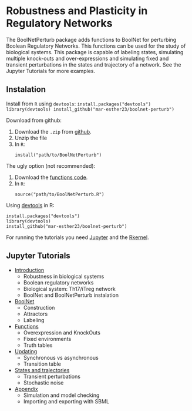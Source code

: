 # Robustness and Plasticity in Regulatory Networks

The BoolNetPerturb package adds functions to BoolNet for perturbing Boolean Regulatory Networks. This functions can be used for the study of biological systems. This package is capable of labeling states, simulating multiple knock-outs and over-expressions and simulating fixed and transient perturbations in the states and trajectory of a network. See the Jupyter Tutorials for more examples.

## Instalation
Install from `R` using `devtools`:
    ```
    install.packages("devtools")
    library(devtools)
    install_github("mar-esther23/boolnet-perturb")
    ```

Download from github:
1. Download the `.zip` from [github](https://github.com/mar-esther23/boolnet-perturb). 
2. Unzip the file
3. In `R`:
    ```
    install("path/to/BoolNetPerturb")
    ```

The ugly option (not recommended):
1. Download the [functions code](https://github.com/mar-esther23/boolnet-perturb/blob/master/BoolNetPerturb/R/BoolNetPerturb.R).
3. In `R`:
    ```
    source("path/to/BoolNetPerturb.R")
    ```


Using [devtools](https://github.com/hadley/devtools) in R:
```
install.packages("devtools")
library(devtools)
install_github("mar-esther23/boolnet-perturb")
```

For running the tutorials you need [Jupyter](http://jupyter.readthedocs.org/en/latest/install.html) and the [Rkernel](http://irkernel.github.io/installation/).

## Jupyter Tutorials

* [Introduction](./RPRN-Introduction.ipynb)
    * Robustness in biological systems
    * Boolean regulatory networks
    * Biological system: Th17/iTreg network
    * BoolNet and BoolNetPerturb instalation
* [BoolNet](./RPRN-BoolNet.ipynb)
    * Construction
    * Attractors
    * Labeling
* [Functions](./RPRN-Functions.ipynb)
    * Overexpression and KnockOuts
    * Fixed environments
    * Truth tables
* [Updating](./RPRN-Updating.ipynb)
    * Synchronous vs asynchronous
    * Transition table
* [States and trajectories](./RPRN-States-Trajectories.ipynb)
    * Transient perturbations
    * Stochastic noise
* [Appendix](./RPRN-Appendix.ipynb)
    * Simulation and model checking
    * Importing and exporting with SBML

